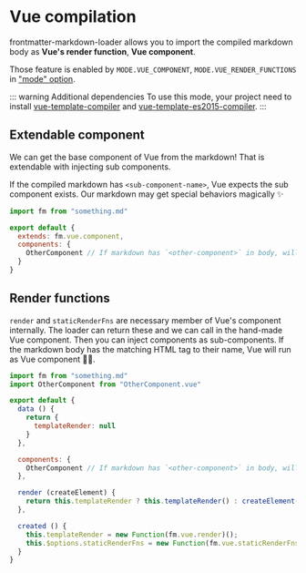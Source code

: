 # Vue compilation

frontmatter-markdown-loader allows you to import the compiled markdown body as **Vue's render function**, **Vue component**.

Those feature is enabled by `MODE.VUE_COMPONENT`, `MODE.VUE_RENDER_FUNCTIONS` in ["mode" option](mode#vue-component).

::: warning Additional dependencies
To use this mode, your project need to install [vue-template-compiler](https://www.npmjs.com/package/vue-template-compiler) and [vue-template-es2015-compiler](https://www.npmjs.com/package/vue-template-es2015-compiler).
:::

## Extendable component

We can get the base component of Vue from the markdown! That is extendable with injecting sub components.

If the compiled markdown has `<sub-component-name>`, Vue expects the sub component exists. Our markdown may get special behaviors magically ✨

```js
import fm from "something.md"

export default {
  extends: fm.vue.component,
  components: {
    OtherComponent // If markdown has `<other-component>` in body, will work :)
  }
}
```

## Render functions

`render` and `staticRenderFns` are necessary member of Vue's component internally. The loader can return these and we can call in the hand-made Vue component. Then you can inject components as sub-components. If the markdown body has the matching HTML tag to their name, Vue will run as Vue component 🧙‍♀️.

```js
import fm from "something.md"
import OtherComponent from "OtherComponent.vue"

export default {
  data () {
    return {
      templateRender: null
    }
  },

  components: {
    OtherComponent // If markdown has `<other-component>` in body, will work :)
  },

  render (createElement) {
    return this.templateRender ? this.templateRender() : createElement("div", "Rendering");
  },

  created () {
    this.templateRender = new Function(fm.vue.render)();
    this.$options.staticRenderFns = new Function(fm.vue.staticRenderFns)();
  }
}
```
